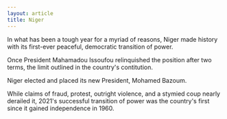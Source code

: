 ```yaml
---
layout: article
title: Niger
---
```


In what has been a tough year for a myriad of reasons, Niger made history with its first-ever peaceful, democratic transition of power.

Once President Mahamadou Issoufou relinquished the position after two terms, the limit outlined in the country's contitution.

Niger elected and placed its new President, Mohamed Bazoum.

While claims of fraud, protest, outright violence, and a stymied coup nearly derailed it, 2021's successful transition of power was the country's first since it gained independence in 1960.

